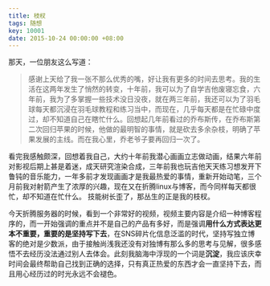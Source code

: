 ```yaml
---
title: 枝杈
tags: 随想
key: 10001
date: 2015-10-24 00:00:00 +08:00
---
```


那天，一位朋友这么写道：

> 感谢上天给了我一张不那么优秀的嘴，好让我有更多的时间去思考。我的生活在这两年发生了悄然的转变，十年前，我可以为了自学吉他废寝忘食，六年前，我为了多掌握一些技术没日没夜，就在两三年前，我还可以为了羽毛球每天都沉浸在羽毛球教程和练习当中，而现在，几乎每天都是在忙碌中度过，却不知道自己在瞎忙什么。回想起几年前看过的乔布斯传，在乔布斯第二次回归苹果的时候，他做的最明智的事情，就是砍去多余杂枝，明确了苹果发展的主线。而在我心里，乔老爷子要再回归一次了。

看完我感触颇深，回想着我自己，大约十年前我潜心画画立志做动画，结果六年前对影视后期上甚是着迷，成天研究渲染合成，三年前我也玩吉他天天练习想发开下鲁钝的音乐能力，一年多前才发现画画才是我最热爱的事情，重新开始动笔，三个月前我对射箭产生了浓厚的兴趣，现在又在折腾linux与博客，而今同样每天都很忙，却不知道在忙什么。 技能树长歪了，那丛生的正是我的枝杈。

今天折腾服务器的时候，看到一个非常好的视频，视频主要内容是介绍一种博客程序的，而一开始强调的重点并不是自己的产品有多好，而是强调**用什么方式表达更本不重要，重要的是坚持写下去**，在SNS碎片化信息泛滥的时代，坚持写独立博客的绝对是少数派，由于接触尚浅我还没有对独博有那么多的思考与见解，很多感悟不去经历没法通过别人去体会。此刻我脑海中浮现的一个词是**沉淀**，我应该庆幸时间会最终帮助自己找到正确的选择，只有真正热爱的东西才会一直坚持下去，而且用心经历过的时光永远不会褪色。
